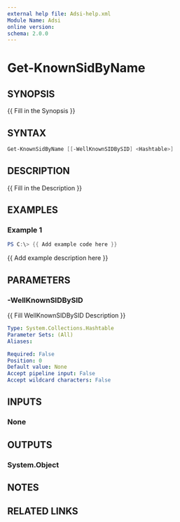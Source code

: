 ```yaml
---
external help file: Adsi-help.xml
Module Name: Adsi
online version:
schema: 2.0.0
---
```


# Get-KnownSidByName

## SYNOPSIS
{{ Fill in the Synopsis }}

## SYNTAX

```powershell
Get-KnownSidByName [[-WellKnownSIDBySID] <Hashtable>]
```

## DESCRIPTION
{{ Fill in the Description }}

## EXAMPLES

### Example 1
```powershell
PS C:\> {{ Add example code here }}
```

{{ Add example description here }}

## PARAMETERS

### -WellKnownSIDBySID
{{ Fill WellKnownSIDBySID Description }}

```yaml
Type: System.Collections.Hashtable
Parameter Sets: (All)
Aliases:

Required: False
Position: 0
Default value: None
Accept pipeline input: False
Accept wildcard characters: False
```

## INPUTS

### None
## OUTPUTS

### System.Object
## NOTES

## RELATED LINKS

